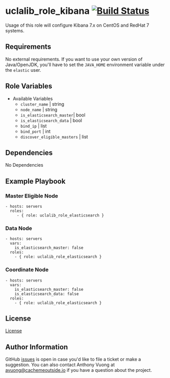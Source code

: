 uclalib_role_kibana [![Build Status](https://travis-ci.com/UCLALibrary/uclalib_role_kibana.svg?branch=master)](https://travis-ci.com/UCLALibrary/uclalib_role_kibana)
=========

Usage of this role will configure Kibana 7.x on CentOS and RedHat 7 systems.

Requirements
------------

No external requirements. If you want to use your own version of Java/OpenJDK, you'll have to set the `JAVA_HOME` environment variable under the `elastic` user.

Role Variables
--------------

* Available Variables
  * `cluster_name` | string
  * `node_name` | string
  * `is_elasticsearch_master`| bool
  * `is_elasticsearch_data` | bool
  * `bind_ip` | list<string>
  * `bind_port` | int
  * `discover_eligible_masters` | list<string>

Dependencies
------------

No Dependencies

Example Playbook
----------------

### Master Eligible Node
    - hosts: servers
      roles:
         - { role: uclalib_role_elasticsearch }

### Data Node
    - hosts: servers
      vars:
        is_elasticsearch_master: false
      roles:
        - { role: uclalib_role_elasticsearch }

### Coordinate Node
    - hosts: servers
      vars:
        is_elasticsearch_master: false
        is_elasticsearch_data: false
      roles:
        - { role: uclalib_role_elasticsearch }


License
-------

[License](LICENSE)

Author Information
------------------

GitHub [issues](https://github.com/UCLALibrary/uclalib_role_kibana/issues) is open in case you'd like to file a ticket or make a suggestion. You can also contact Anthony Vuong at <a href="mailto:avuong@cachemeoutside.io">avuong@cachemeoutside.io</a> if you have a question about the project.
